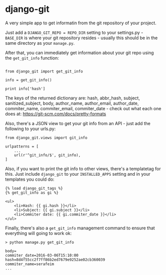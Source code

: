 # django-git

A very simple app to get informatin from the git repository of your project.

Just add a ``DJANGO_GIT_REPO = REPO_DIR`` setting to your settings.py - ``BASE_DIR``
is where your git repository resides - usually this should be in the same directory
as your ``manage.py``.

After that, you can immediately get information about your git repo using 
the ``get_git_info`` function:

```

from django_git import get_git_info

info = get_git_info()

print info['hash']

```

The keys of the returned dictionary are:
hash,  abbr_hash,  subject, sanitized_subject,  body,  author_name,  author_email,
author_date,  commiter_name,  commiter_email, commiter_date - check out what each
one does at: https://git-scm.com/docs/pretty-formats


Also, there's a JSON view to get your git info from an API - just add the
following to your urls.py:

```
from django_git.views import git_info

urlpatterns = [
    ...
    url(r'^git_info/$', git_info),
]
```

Also, if you want to print the git info to other views, there's a templatetag for this.
Just include ``django_git`` to your ``INSTALLED_APPS`` setting and in your templates you
could do:

```
{% load django_git_tags %}
{% get_git_info as gi %}

<ul>
    <li>Hash: {{ gi.hash }}</li>
    <li>Subject: {{ gi.subject }}</li>
    <li>Commiter date: {{ gi.commiter_date }}</li>
</ul>

```

Finally, there's also a ``get_git_info`` management command to ensure that everything
will going to work ok: 

```
> python manage.py get_git_info

body=
commiter_date=2016-03-06T15:10:00
hash=8d4f55cc2f7ff86b2ed7679e9252ae02cb360039
commiter_name=serafeim
...
```

